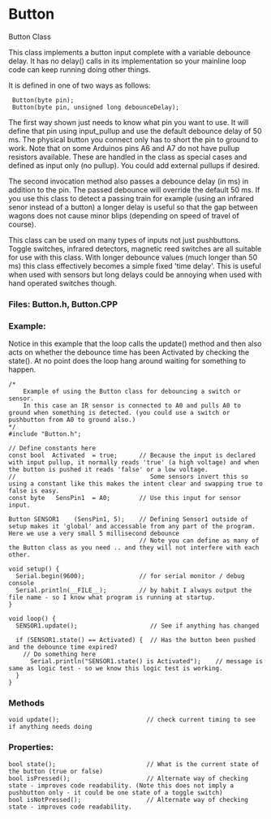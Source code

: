 # Button
Button Class

This class implements a button input complete with a variable debounce delay.
It has no delay() calls in its implementation so your mainline loop code can keep running doing other things.
  
It is defined in one of two ways as follows:
  
     Button(byte pin);
     Button(byte pin, unsigned long debounceDelay);
      
The first way shown just needs to know what pin you want to use. It will define that pin using input_pullup and use the default
debounce delay of 50 ms. The physical button you connect only has to short the pin to ground to work.
Note that on some Arduinos pins A6 and A7 do not have pullup resistors available.
These are handled in the class as special cases and defined as input only (no pullup). You could add external pullups if desired.

The second invocation method also passes a debounce delay (in ms) in addition to the pin. The passed debounce will override the default 50 ms. 
If you use this class to detect a passing train for example (using an infrared senor instead of a button) a longer delay
is useful so that the gap between wagons does not cause minor blips (depending on speed of travel of course).  

This class can be used on many types of inputs not just pushbuttons. 
Toggle switches, infrared detectors, magnetic reed switches are all suitable for use with this class.
With longer debounce values (much longer than 50 ms) this class effectively becomes a simple fixed 'time delay'.
This is useful when used with sensors but long delays could be annoying when used with hand operated switches though.
  
### Files: Button.h, Button.CPP

### Example:
Notice in this example that the loop calls the update() method and then also acts on whether the debounce time has been Activated by checking the state().
At no point does the loop hang around waiting for something to happen. 


    /*
        Example of using the Button class for debouncing a switch or sensor.
        In this case an IR sensor is connected to A0 and pulls A0 to ground when something is detected. (you could use a switch or pushbutton from A0 to ground also.)
    */
    #include "Button.h";

    // Define constants here
    const bool  Activated  = true;      // Because the input is declared with input pullup, it normally reads 'true' (a high voltage) and when the button is pushed it reads 'false' or a low voltage. 
    //                                     Some sensors invert this so using a constant like this makes the intent clear and swapping true to false is easy.
    const byte   SensPin1  = A0;        // Use this input for sensor input.

    Button SENSOR1    (SensPin1, 5);    // Defining Sensor1 outside of setup makes it 'global' and accessable from any part of the program. Here we use a very small 5 millisecond debounce
                                        // Note you can define as many of the Button class as you need .. and they will not interfere with each other.

    void setup() {
      Serial.begin(9600);               // for serial monitor / debug console
      Serial.println(__FILE__);         // by habit I always output the file name - so I know what program is running at startup.
    }

    void loop() {
      SENSOR1.update();                    // See if anything has changed

      if (SENSOR1.state() == Activated) {  // Has the button been pushed and the debounce time expired?
        // Do something here
          Serial.println("SENSOR1.state() is Activated");    // message is same as logic test - so we know this logic test is working.
      }
    }


### Methods
    void update();                        // check current timing to see if anything needs doing

### Properties:
    bool state();                         // What is the current state of the button (true or false)
    bool isPressed();                     // Alternate way of checking state - improves code readability. (Note this does not imply a pushbutton only - it could be one state of a toggle switch)
    bool isNotPressed();                  // Alternate way of checking state - improves code readability. 
